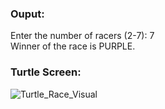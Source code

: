 ### Ouput:

Enter the number of racers (2-7):  7  
Winner of the race is PURPLE.

### Turtle Screen:

![Turtle_Race_Visual](https://github.com/user-attachments/assets/451947ca-80b8-4a7c-9abb-47f729068d01)
